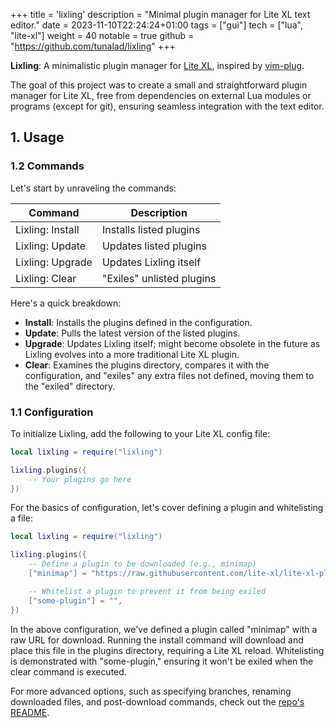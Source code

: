 +++
title = 'lixling'
description = "Minimal plugin manager for Lite XL text editor."
date = 2023-11-10T22:24:24+01:00
tags = ["gui"]
tech = ["lua", "lite-xl"]
weight = 40
notable = true
github = "https://github.com/tunalad/lixling"
+++

**Lixling**: A minimalistic plugin manager for [Lite XL](https://lite-xl.com/), inspired by [vim-plug](https://github.com/junegunn/vim-plug).

The goal of this project was to create a small and straightforward plugin manager for Lite XL, free from dependencies on external Lua modules or programs (except for git), ensuring seamless integration with the text editor.

## 1. Usage

### 1.2 Commands

Let's start by unraveling the commands:

| Command          | Description               |
| ---------------- | ------------------------- |
| Lixling: Install | Installs listed plugins   |
| Lixling: Update  | Updates listed plugins    |
| Lixling: Upgrade | Updates Lixling itself    |
| Lixling: Clear   | "Exiles" unlisted plugins |

Here's a quick breakdown:

-   **Install**: Installs the plugins defined in the configuration.
-   **Update**: Pulls the latest version of the listed plugins.
-   **Upgrade**: Updates Lixling itself; might become obsolete in the future as Lixling evolves into a more traditional Lite XL plugin.
-   **Clear**: Examines the plugins directory, compares it with the configuration, and "exiles" any extra files not defined, moving them to the "exiled" directory.

### 1.1 Configuration

To initialize Lixling, add the following to your Lite XL config file:

```lua
local lixling = require("lixling")

lixling.plugins({
    -- Your plugins go here
})
```

For the basics of configuration, let's cover defining a plugin and whitelisting a file:

```lua
local lixling = require("lixling")

lixling.plugins({
    -- Define a plugin to be downloaded (e.g., minimap)
    ["minimap"] = "https://raw.githubusercontent.com/lite-xl/lite-xl-plugins/master/plugins/minimap.lua",

    -- Whitelist a plugin to prevent it from being exiled
    ["some-plugin"] = "",
})
```

In the above configuration, we've defined a plugin called "minimap" with a raw URL for download. Running the install command will download and place this file in the plugins directory, requiring a Lite XL reload. Whitelisting is demonstrated with "some-plugin," ensuring it won't be exiled when the clear command is executed.

For more advanced options, such as specifying branches, renaming downloaded files, and post-download commands, check out the [repo's README](https://github.com/tunalad/lixling#readme).
